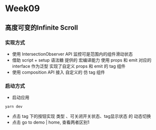# Week09

## 高度可变的Infinite Scroll

### 实现方式

* 使用 IntersectionObserver API 监控可是范围内的组件滑动状态
* 借助 script + setup 语法糖 提供的 宏编译能力 使用 props 和 emit 对应的 interface 作为泛型 实现了自定义 props 和 emit 的 tag 组件
* 使用 composition API 接入 自定义的 仿 tag 组件

### 启动方式

* 启动应用

```code
yarn dev
```

* 点击 tag 下的按钮实现 类型 、可关闭开关状态、tag显示状态 的 动态切换
* 点击 go to demo | home, 查看两者区别1
